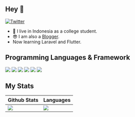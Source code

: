 ## Hey 👋

[![Twitter](https://img.shields.io/twitter/url/https/twitter.com/frelein_sama.svg?style=social&label=Follow%20me%20on%20Twitter)](https://twitter.com/frelein_sama)

- 🔭 I live in Indonesia as a college student.
- 😎 I am also a [Blogger](https://www.frelein.my.id).
- Now learning Laravel and Flutter.

## Programming Languages & Framework
![](https://img.shields.io/badge/html5-%23E34F26.svg?style=for-the-badge&logo=html5&logoColor=white) ![](https://img.shields.io/badge/css3-%231572B6.svg?style=for-the-badge&logo=css3&logoColor=white) ![](https://img.shields.io/badge/javascript-%23323330.svg?style=for-the-badge&logo=javascript&logoColor=%23F7DF1E) ![](https://img.shields.io/badge/php-%23777BB4.svg?style=for-the-badge&logo=php&logoColor=white) ![](https://img.shields.io/badge/SASS-hotpink.svg?style=for-the-badge&logo=SASS&logoColor=white) ![](https://img.shields.io/badge/tailwindcss-%2300A9BE.svg?style=for-the-badge&logo=tailwindcss&logoColor=white)

## My Stats
|Github Stats|Languages|
|---|---|
|[![](https://github-readme-stats.vercel.app/api?username=yusufadji)](https://github.com/yusufadji)|[![](https://github-readme-stats.vercel.app/api/top-langs/?username=yusufadji&layout=compact)](https://github.com/yusufadji)|
